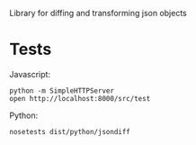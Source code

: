 Library for diffing and transforming json objects


Tests
=====

Javascript:

    python -m SimpleHTTPServer
    open http://localhost:8000/src/test

Python:

    nosetests dist/python/jsondiff
